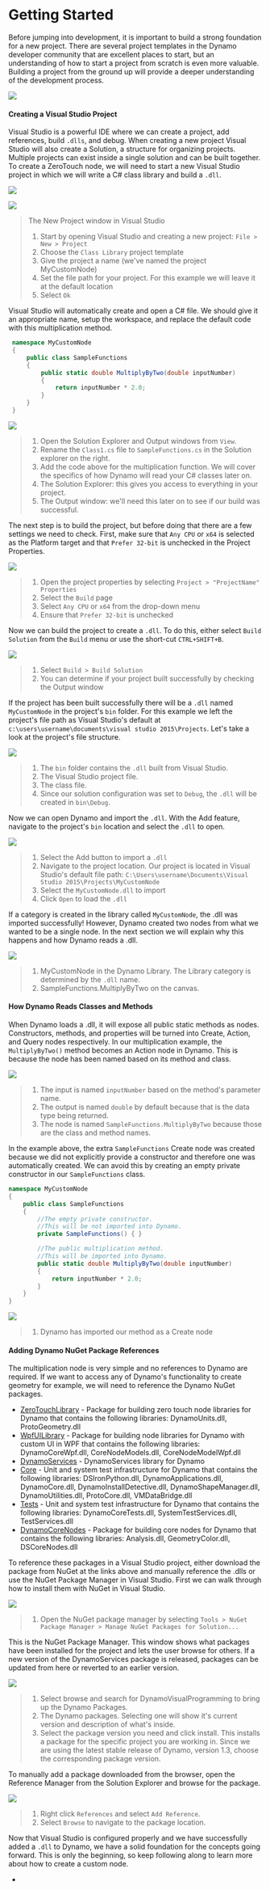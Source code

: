 # Getting Started

Before jumping into development, it is important to build a strong foundation for a new project. There are several project templates in the Dynamo developer community that are excellent places to start, but an understanding of how to start a project from scratch is even more valuable. Building a project from the ground up will provide a deeper understanding of the development process.

![](<../.gitbook/assets/visual-studio (1).jpg>)

#### Creating a Visual Studio Project <a href="#creating-a-visual-studio-project" id="creating-a-visual-studio-project"></a>

Visual Studio is a powerful IDE where we can create a project, add references, build `.dlls`, and debug. When creating a new project Visual Studio will also create a Solution, a structure for organizing projects. Multiple projects can exist inside a single solution and can be built together. To create a ZeroTouch node, we will need to start a new Visual Studio project in which we will write a C# class library and build a `.dll`.

![](<../.gitbook/assets/vs-new-project-1 (2).jpg>)

![](<../.gitbook/assets/vs-new-project-2 (2).jpg>)

> The New Project window in Visual Studio
>
> 1. Start by opening Visual Studio and creating a new project: `File > New > Project`
> 2. Choose the `Class Library` project template
> 3. Give the project a name (we've named the project MyCustomNode)
> 4. Set the file path for your project. For this example we will leave it at the default location
> 5. Select `Ok`

Visual Studio will automatically create and open a C# file. We should give it an appropriate name, setup the workspace, and replace the default code with this multiplication method.

```csharp
 namespace MyCustomNode
 {
     public class SampleFunctions
     {
         public static double MultiplyByTwo(double inputNumber)
         {
             return inputNumber * 2.0;
         }
     }
 }
```

![](<../.gitbook/assets/vs-edit-class (1).jpg>)

> 1. Open the Solution Explorer and Output windows from `View`.
> 2. Rename the `Class1.cs` file to `SampleFunctions.cs` in the Solution explorer on the right.
> 3. Add the code above for the multiplication function. We will cover the specifics of how Dynamo will read your C# classes later on.
> 4. The Solution Explorer: this gives you access to everything in your project.
> 5. The Output window: we'll need this later on to see if our build was successful.

The next step is to build the project, but before doing that there are a few settings we need to check. First, make sure that `Any CPU` or `x64` is selected as the Platform target and that `Prefer 32-bit` is unchecked in the Project Properties.

![](../.gitbook/assets/vs-build-settings.jpg)

> 1. Open the project properties by selecting `Project > "ProjectName" Properties`
> 2. Select the `Build` page
> 3. Select `Any CPU` or `x64` from the drop-down menu
> 4. Ensure that `Prefer 32-bit` is unchecked

Now we can build the project to create a `.dll`. To do this, either select `Build Solution` from the `Build` menu or use the short-cut `CTRL+SHIFT+B`.

![](<../.gitbook/assets/vs-build (1).jpg>)

> 1. Select `Build > Build Solution`
> 2. You can determine if your project built successfully by checking the Output window

If the project has been built successfully there will be a `.dll` named `MyCustomNode` in the project's `bin` folder. For this example we left the project's file path as Visual Studio's default at `c:\users\username\documents\visual studio 2015\Projects`. Let's take a look at the project's file structure.

![](<../.gitbook/assets/folder-structure (1).jpg>)

> 1. The `bin` folder contains the `.dll` built from Visual Studio.
> 2. The Visual Studio project file.
> 3. The class file.
> 4. Since our solution configuration was set to `Debug`, the `.dll` will be created in `bin\Debug`.

Now we can open Dynamo and import the `.dll`. With the Add feature, navigate to the project's `bin` location and select the `.dll` to open.

![](../.gitbook/assets/dyn-import-dll.jpg)

> 1. Select the Add button to import a `.dll`
> 2. Navigate to the project location. Our project is located in Visual Studio's default file path: `C:\Users\username\Documents\Visual Studio 2015\Projects\MyCustomNode`
> 3. Select the `MyCustomNode.dll` to import
> 4. Click `Open` to load the `.dll`

If a category is created in the library called `MyCustomNode`, the .dll was imported successfully! However, Dynamo created two nodes from what we wanted to be a single node. In the next section we will explain why this happens and how Dynamo reads a .dll.

![](<../.gitbook/assets/dyn-customnode (1).jpg>)

> 1. MyCustomNode in the Dynamo Library. The Library category is determined by the `.dll` name.
> 2. SampleFunctions.MultiplyByTwo on the canvas.

#### How Dynamo Reads Classes and Methods <a href="#how-dynamo-reads-classes-and-methods" id="how-dynamo-reads-classes-and-methods"></a>

When Dynamo loads a .dll, it will expose all public static methods as nodes. Constructors, methods, and properties will be turned into Create, Action, and Query nodes respectively. In our multiplication example, the `MultiplyByTwo()` method becomes an Action node in Dynamo. This is because the node has been named based on its method and class.

![](<../.gitbook/assets/multiplybytwo (1).png>)

> 1. The input is named `inputNumber` based on the method's parameter name.
> 2. The output is named `double` by default because that is the data type being returned.
> 3. The node is named `SampleFunctions.MultiplyByTwo` because those are the class and method names.

In the example above, the extra `SampleFunctions` Create node was created because we did not explicitly provide a constructor and therefore one was automatically created. We can avoid this by creating an empty private constructor in our `SampleFunctions` class.

```csharp
namespace MyCustomNode
{
    public class SampleFunctions
    {
        //The empty private constructor.
        //This will be not imported into Dynamo.
        private SampleFunctions() { }

        //The public multiplication method. 
        //This will be imported into Dynamo.
        public static double MultiplyByTwo(double inputNumber)
        {
            return inputNumber * 2.0;
        }
    }
}
```

![](../.gitbook/assets/private-constructor.jpg)

> 1. Dynamo has imported our method as a Create node

#### Adding Dynamo NuGet Package References <a href="#adding-dynamo-nuget-package-references" id="adding-dynamo-nuget-package-references"></a>

The multiplication node is very simple and no references to Dynamo are required. If we want to access any of Dynamo's functionality to create geometry for example, we will need to reference the Dynamo NuGet packages.

* [ZeroTouchLibrary](https://www.nuget.org/packages/DynamoVisualProgramming.ZeroTouchLibrary/2.0.0-beta3026) - Package for building zero touch node libraries for Dynamo that contains the following libraries: DynamoUnits.dll, ProtoGeometry.dll
* [WpfUILibrary](https://www.nuget.org/packages/DynamoVisualProgramming.WpfUILibrary/2.0.0-beta3026) - Package for building node libraries for Dynamo with custom UI in WPF that contains the following libraries: DynamoCoreWpf.dll, CoreNodeModels.dll, CoreNodeModelWpf.dll
* [DynamoServices](https://www.nuget.org/packages/DynamoVisualProgramming.WpfUILibrary/2.0.0-beta3026) - DynamoServices library for Dynamo
* [Core](https://www.nuget.org/packages/DynamoVisualProgramming.Core/2.0.0-beta3026) - Unit and system test infrastructure for Dynamo that contains the following libraries: DSIronPython.dll, DynamoApplications.dll, DynamoCore.dll, DynamoInstallDetective.dll, DynamoShapeManager.dll, DynamoUtilities.dll, ProtoCore.dll, VMDataBridge.dll
* [Tests](https://www.nuget.org/packages/DynamoVisualProgramming.Tests/2.0.0-beta3026) - Unit and system test infrastructure for Dynamo that contains the following libraries: DynamoCoreTests.dll, SystemTestServices.dll, TestServices.dll
* [DynamoCoreNodes](https://www.nuget.org/packages/DynamoVisualProgramming.DynamoCoreNodes/2.0.0-beta3026) - Package for building core nodes for Dynamo that contains the following libraries: Analysis.dll, GeometryColor.dll, DSCoreNodes.dll

To reference these packages in a Visual Studio project, either download the package from NuGet at the links above and manually reference the .dlls or use the NuGet Package Manager in Visual Studio. First we can walk through how to install them with NuGet in Visual Studio.

![](<../.gitbook/assets/vs-nuget-package-manager2 (1).jpg>)

> 1. Open the NuGet package manager by selecting `Tools > NuGet Package Manager > Manage NuGet Packages for Solution...`

This is the NuGet Package Manager. This window shows what packages have been installed for the project and lets the user browse for others. If a new version of the DynamoServices package is released, packages can be updated from here or reverted to an earlier version.

![](<../.gitbook/assets/vs-nuget-package-manager (1).jpg>)

> 1. Select browse and search for DynamoVisualProgramming to bring up the Dynamo Packages.
> 2. The Dynamo packages. Selecting one will show it's current version and description of what's inside.
> 3. Select the package version you need and click install. This installs a package for the specific project you are working in. Since we are using the latest stable release of Dynamo, version 1.3, choose the corresponding package version.

To manually add a package downloaded from the browser, open the Reference Manager from the Solution Explorer and browse for the package.

![](../.gitbook/assets/vs-manual-dynamo-package.jpg)

> 1. Right click `References` and select `Add Reference`.
> 2. Select `Browse` to navigate to the package location.

Now that Visual Studio is configured properly and we have successfully added a `.dll` to Dynamo, we have a solid foundation for the concepts going forward. This is only the beginning, so keep following along to learn more about how to create a custom node.

*
